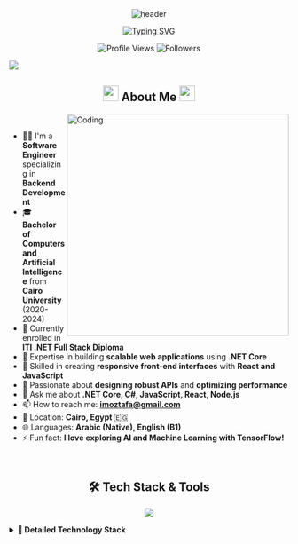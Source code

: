 <!-- HEADER SECTION -->
<div align="center">
  <img src="https://capsule-render.vercel.app/api?type=waving&color=gradient&customColorList=6,11,20&height=200&section=header&text=Mostafa%20Ibrahim%20ElSayed&fontSize=70&fontColor=fff&animation=twinkling&fontAlignY=40&desc=Software%20Engineer%20|%20Backend%20Developer%20|%20.NET%20Enthusiast&descAlignY=62&descSize=22" alt="header" />
</div>

<!-- ANIMATED TYPING TEXT -->
<p align="center">
  <a href="https://git.io/typing-svg">
    <img src="https://readme-typing-svg.demolab.com?font=Fira+Code&weight=600&size=28&duration=3000&pause=1000&color=6366F1&center=true&vCenter=true&multiline=false&width=800&lines=Welcome+to+my+Digital+Universe!+🌌;Building+Scalable+Backend+Solutions+🚀;Full+Stack+Developer+in+the+Making+💻;Passionate+About+Clean+Architecture+✨" alt="Typing SVG" />
  </a>
</p>

<!-- VISITOR COUNTER -->
<p align="center">
  <img src="https://komarev.com/ghpvc/?username=Moztafaa&label=Profile%20Views&color=blueviolet&style=for-the-badge&logo=github" alt="Profile Views" />
  <img src="https://img.shields.io/github/followers/Moztafaa?label=Followers&style=for-the-badge&color=blue&logo=github" alt="Followers" />
</p>

<!-- ANIMATED DIVIDER -->
<img src="https://user-images.githubusercontent.com/73097560/115834477-dbab4500-a447-11eb-908a-139a6edaec5c.gif">

<!-- ABOUT ME SECTION -->
<h2 align="center">
  <img src="https://media.giphy.com/media/hvRJCLFzcasrR4ia7z/giphy.gif" width="28"> About Me <img src="https://media.giphy.com/media/hvRJCLFzcasrR4ia7z/giphy.gif" width="28">
</h2>

<img align="right" alt="Coding" width="400" src="https://user-images.githubusercontent.com/74038190/229223263-cf2e4b07-2615-4f87-9c38-e37600f8381a.gif">

<br>

- 👨‍💻 I'm a **Software Engineer** specializing in **Backend Development**
- 🎓 **Bachelor of Computers and Artificial Intelligence** from **Cairo University** (2020-2024)
- 🌱 Currently enrolled in **ITI .NET Full Stack Diploma**
- 💼 Expertise in building **scalable web applications** using **.NET Core**
- 🚀 Skilled in creating **responsive front-end interfaces** with **React and JavaScript**
- 🔧 Passionate about **designing robust APIs** and **optimizing performance**
- 💬 Ask me about **.NET Core, C#, JavaScript, React, Node.js**
- 📫 How to reach me: **imoztafa@gmail.com**
- 📍 Location: **Cairo, Egypt** 🇪🇬
- 🌐 Languages: **Arabic (Native), English (B1)**
- ⚡ Fun fact: **I love exploring AI and Machine Learning with TensorFlow!**

<br clear="both">

<!-- TECH STACK SECTION -->
<h2 align="center">🛠️ Tech Stack & Tools</h2>

<p align="center">
  <a href="https://skillicons.dev">
    <img src="https://skillicons.dev/icons?i=cs,dotnet,js,ts,react,nodejs,express,html,css,sass,tailwind,mongodb,postgres,mysql,docker,git,github,vscode,python,tensorflow&theme=dark&perline=10" />
  </a>
</p>

<details>
<summary><b>🔧 Detailed Technology Stack</b></summary>
<br>
<p align="center">

<!-- Backend -->
<b>Backend Development</b><br>
<img src="https://img.shields.io/badge/.NET_Core-512BD4?style=for-the-badge&logo=.net&logoColor=white" />
<img src="https://img.shields.io/badge/C%23-239120?style=for-the-badge&logo=c-sharp&logoColor=white" />
<img src="https://img.shields.io/badge/Node.js-339933?style=for-the-badge&logo=node.js&logoColor=white" />
<img src="https://img.shields.io/badge/Express.js-000000?style=for-the-badge&logo=express&logoColor=white" />
<img src="https://img.shields.io/badge/RESTful_APIs-FF6C37?style=for-the-badge&logo=postman&logoColor=white" />

<br><br>

<!-- Frontend -->
<b>Frontend Development</b><br>
<img src="https://img.shields.io/badge/React-61DAFB?style=for-the-badge&logo=react&logoColor=black" />
<img src="https://img.shields.io/badge/JavaScript-F7DF1E?style=for-the-badge&logo=javascript&logoColor=black" />
<img src="https://img.shields.io/badge/TypeScript-3178C6?style=for-the-badge&logo=typescript&logoColor=white" />
<img src="https://img.shields.io/badge/HTML5-E34F26?style=for-the-badge&logo=html5&logoColor=white" />
<img src="https://img.shields.io/badge/CSS3-1572B6?style=for-the-badge&logo=css3&logoColor=white" />
<img src="https://img.shields.io/badge/Sass-CC6699?style=for-the-badge&logo=sass&logoColor=white" />
<img src="https://img.shields.io/badge/Tailwind_CSS-38B2AC?style=for-the-badge&logo=tailwind-css&logoColor=white" />

<br><br>

<!-- Database -->
<b>Database Technologies</b><br>
<img src="https://img.shields.io/badge/SQL_Server-CC2927?style=

